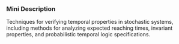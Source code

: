 ### Mini Description

Techniques for verifying temporal properties in stochastic systems, including methods for analyzing expected reaching times, invariant properties, and probabilistic temporal logic specifications.
